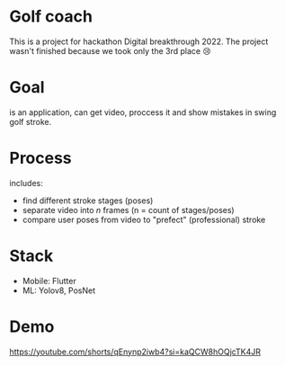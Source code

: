 # Golf coach 
This is a project for hackathon Digital breakthrough 2022. 
The project wasn't finished because we took only the 3rd place 😢

# Goal 
is an application, can get video, proccess it and show mistakes in swing golf stroke.  

# Process
includes: 
  * find different stroke stages (poses)
  * separate video into *n* frames (n = count of stages/poses) 
  * compare user poses from video to "prefect" (professional) stroke

# Stack
 * Mobile: Flutter
 * ML: Yolov8, PosNet

# Demo

https://youtube.com/shorts/qEnynp2iwb4?si=kaQCW8hOQjcTK4JR
